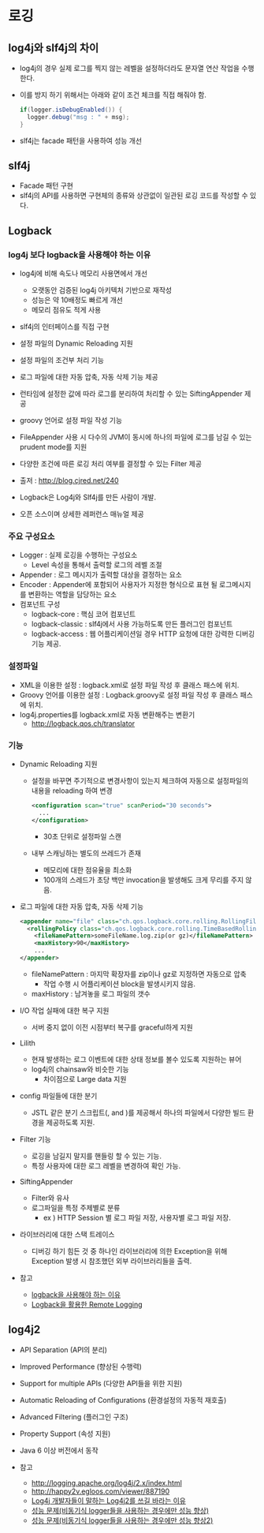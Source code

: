# 로깅

## log4j와 slf4j의 차이

* log4j의 경우 실제 로그를 찍지 않는 레벨을 설정하더라도 문자열 연산 작업을 수행한다.

* 이를 방지 하기 위해서는 아래와 같이 조건 체크를 직접 해줘야 함.

  ```java
  if(logger.isDebugEnabled()) {
    logger.debug("msg : " + msg);
  }
  ```

* slf4j는 facade 패턴을 사용하여 성능 개선



## slf4j

* Facade 패턴 구현
* slf4j의 API를 사용하면 구현체의 종류와 상관없이 일관된 로깅 코드를 작성할 수 있다.



## Logback

###  log4j 보다 logback을 사용해야 하는 이유

* log4j에 비해 속도나 메모리 사용면에서 개선
  * 오랫동안 검증된 log4j 아키텍처 기반으로 재작성
  * 성능은 약 10배정도 빠르게 개선
  * 메모리 점유도 적게 사용
* slf4j의 인터페이스를 직접 구현
* 설정 파일의 Dynamic Reloading 지원
* 설정 파일의 조건부 처리 기능
* 로그 파일에 대한 자동 압축, 자동 삭제 기능 제공
* 런타임에 설정한 값에 따라 로그를 분리하여 처리할 수 있는 SiftingAppender 제공
* groovy 언어로 설정 파일 작성 기능
* FileAppender 사용 시 다수의 JVM이 동시에 하나의 파일에 로그를 남길 수 있는 prudent mode를 지원
* 다양한 조건에 따른 로깅 처리 여부를 결정할 수 있는 Filter 제공
* 출저 : http://blog.cjred.net/240


* Logback은 Log4j와 Slf4j를 만든 사람이 개발.
* 오픈 소스이며 상세한 레퍼런스 매뉴얼 제공



### 주요 구성요소

* Logger : 실제 로깅을 수행하는 구성요소
  * Level 속성을 통해서 출력할 로그의 레벨 조절
* Appender : 로그 메시지가 출력할 대상을 결정하는 요소
* Encoder : Appender에 포함되어 사용자가 지정한 형식으로 표현 될 로그메시지를 변환하는 역할을 담당하는 요소
* 컴포넌트 구성
  * logback-core : 핵심 코어 컴포넌트
  * logback-classic : slf4j에서 사용 가능하도록 만든 플러그인 컴포넌트
  * logback-access : 웹 어플리케이션일 경우 HTTP 요청에 대한 강력한 디버깅 기능 제공.



### 설정파일

* XML을 이용한 설정 : logback.xml로 설정 파일 작성 후 클래스 패스에 위치.
* Groovy 언어를 이용한 설정 : Logback.groovy로 설정 파일 작성 후 클래스 패스에 위치.
* log4j.properties를 logback.xml로 자동 변환해주는 변환기
  * http://logback.qos.ch/translator



### 기능

* Dynamic Reloading 지원

  * 설정을 바꾸면 주기적으로 변경사항이 있는지 체크하여 자동으로 설정파일의 내용을 reloading 하여 변경

    ```xml
    <configuration scan="true" scanPeriod="30 seconds">
      ...
    </configuration>
    ```

    * 30초 단위로 설정파일 스캔

  * 내부 스캐닝하는 별도의 쓰레드가 존재

    * 메모리에 대한 점유율을 최소화
    * 100개의 스레드가 초당 백만 invocation을 발생해도 크게 무리를 주지 않음.

* 로그 파일에 대한 자동 압축, 자동 삭제 기능

  ```xml
  <appender name="file" class="ch.qos.logback.core.rolling.RollingFileAppender">
    <rollingPolicy class="ch.qos.logback.core.rolling.TimeBasedRollingPolicy">
      <fileNamePattern>someFileName.log.zip(or gz)</fileNamePattern>
      <maxHistory>90</maxHistory>
      ...
  </appender>
  ```

  * fileNamePattern : 마지막 확장자를 zip이나 gz로 지정하면 자동으로 압축
    * 작업 수행 시 어플리케이션 block을 발생시키지 않음.
  * maxHistory : 남겨놓을 로그 파일의 갯수

* I/O 작업 실패에 대한 복구 지원

  * 서버 중지 없이 이전 시점부터 복구를 graceful하게 지원

* Lilith

  * 현재 발생하는 로그 이벤트에 대한 상태 정보를 볼수 있도록 지원하는 뷰어
  * log4j의 chainsaw와 비슷한 기능
    * 차이점으로 Large data 지원

* config 파일들에 대한 분기

  * JSTL 같은 분기 스크립트(<if>, <then> and <else>)를 제공해서 하나의 파일에서 다양한 빌드 환경을 제공하도록 지원.

* Filter 기능

  * 로깅을 남길지 말지를 핸들링 할 수 있는 기능.
  * 특정 사용자에 대한 로그 레벨을 변경하여 확인 가능.

* SiftingAppender

  * Filter와 유사
  * 로그파일을 특정 주제별로 분류
    * ex ) HTTP Session 별 로그 파일 저장, 사용자별 로그 파일 저장.

* 라이브러리에 대한 스택 트레이스

  * 디버깅 하기 힘든 것 중 하나인 라이브러리에 의한 Exception을 위해 Exception 발생 시 참조했던 외부 라이브러리들을 출력.

* 참고

  * [logback을 사용해야 하는 이유](https://beyondj2ee.wordpress.com/2012/11/09/logback-%EC%82%AC%EC%9A%A9%ED%95%B4%EC%95%BC-%ED%95%98%EB%8A%94-%EC%9D%B4%EC%9C%A0-reasons-to-prefer-logback-over-log4j/)
  * [Logback을 활용한 Remote Logging](http://www.nextree.co.kr/p5584/)



## log4j2

* API Separation (API의 분리)

* Improved Performance (향상된 수행력)

* Support for multiple APIs (다양한 API들을 위한 지원)

* Automatic Reloading of Configurations (환경설정의 자동적 재호출)

* Advanced Filtering (플러그인 구조)

* Property Support (속성 지원)

* Java 6 이상 버전에서 동작

* 참고

  * http://logging.apache.org/log4j/2.x/index.html
  * http://happy2v.egloos.com/viewer/887190
  * [Log4j 개발자들이 말하는 Log4j2를 쓰길 바라는 이유](http://logging.apache.org/log4j/2.x/manual/index.html)
  * [성능 문제(비동기식 logger들을 사용하는 경우에만 성능 향상)](http://logging.apache.org/log4j/2.x/performance.html)
  * [성능 문제(비동기식 logger들을 사용하는 경우에만 성능 향상2)](http://logging.apache.org/log4j/2.x/manual/async.html#Performance)

  ​
